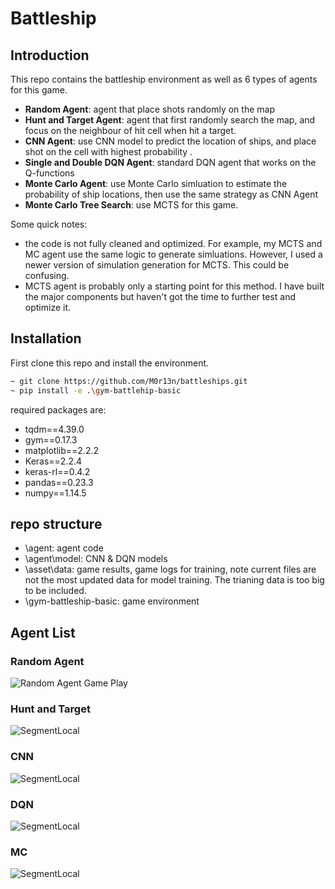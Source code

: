 # Battleship
## Introduction
This repo contains the battleship environment as well as 6 types of agents for this game. 

* __Random Agent__: agent that place shots randomly on the map
* __Hunt and Target Agent__: agent that first randomly search the map, and focus on the neighbour of hit cell when hit a target. 
* __CNN Agent__: use CNN model to predict the location of ships, and place shot on the cell with highest probability . 
* __Single and Double DQN Agent__: standard DQN agent that works on the Q-functions
* __Monte Carlo Agent__: use Monte Carlo simluation to estimate the probability of ship locations, then use the same strategy as CNN Agent 
* __Monte Carlo Tree Search__: use MCTS for this game.

Some quick notes:

* the code is not fully cleaned and optimized. For example, my MCTS and MC agent use the same logic to generate simluations. However, I used a newer version of simulation generation for MCTS. This could be confusing.
* MCTS agent is probably only a starting point for this method. I have built the major components but haven't got the time to further test and optimize it.

## Installation
First clone this repo and install the environment.
```sh
~ git clone https://github.com/M0r13n/battleships.git
~ pip install -e .\gym-battlehip-basic
```

required packages are:

* tqdm==4.39.0
* gym==0.17.3
* matplotlib==2.2.2
* Keras==2.2.4
* keras-rl==0.4.2
* pandas==0.23.3
* numpy==1.14.5


## repo structure

* \agent: agent code
* \agent\model:  CNN & DQN models
* \asset\data: game results, game logs for training, note current files are not the most updated data for model training. The trianing data is too big to be included. 
* \gym-battleship-basic: game environment

## Agent List

### Random Agent
![Random Agent Game Play](/asset/images/RandomAgent_Game.gif)


### Hunt and Target
![SegmentLocal](/asset/images/hunt_target_agent_Game2.gif)

### CNN
![SegmentLocal](/asset/images/CNN_Model_Agent_Game.gif)

### DQN 
![SegmentLocal](/asset/images/DQN_DoubleModel_Agent_Game.gif)


### MC  
![SegmentLocal](/asset/images/MC_Agent_Game.gif)
